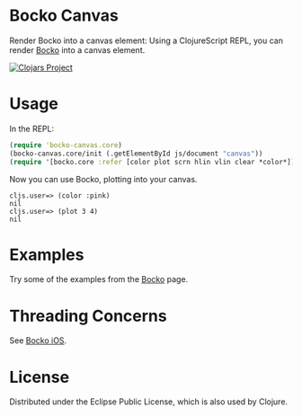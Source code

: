 # Bocko Canvas

Render Bocko into a canvas element: Using a ClojureScript REPL, you can render [Bocko](https://github.com/mfikes/bocko) into a canvas element.

[![Clojars Project](http://clojars.org/bocko-canvas/latest-version.svg)](http://clojars.org/bocko-canvas)

# Usage

In the REPL:

```clojure
(require 'bocko-canvas.core)
(bocko-canvas.core/init (.getElementById js/document "canvas"))
(require '[bocko.core :refer [color plot scrn hlin vlin clear *color*]])
```

Now you can use Bocko, plotting into your canvas.

```
cljs.user=> (color :pink)
nil
cljs.user=> (plot 3 4)
nil
```

# Examples

Try some of the examples from the [Bocko](https://github.com/mfikes/bocko#examples) page.

# Threading Concerns

See [Bocko iOS](https://github.com/mfikes/bocko-ios).

# License

Distributed under the Eclipse Public License, which is also used by Clojure.
